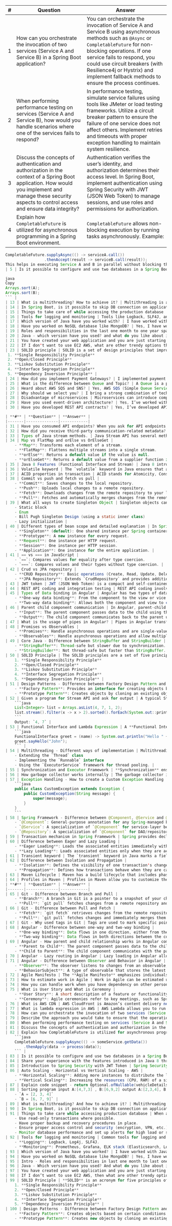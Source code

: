 | **#** | **Question** | **Answer** |
|-------|--------------|------------|
| 1 | How can you orchestrate the invocation of two services (Service A and Service B) in a Spring Boot application? | You can orchestrate the invocation of Service A and Service B using asynchronous methods such as `@Async` or `CompletableFuture` for non-blocking operations. If one service fails to respond, you could use circuit breakers (with Resilience4j or Hystrix) and implement fallback methods to ensure the process continues. |
| 2 | When performing performance testing on services (Service A and Service B), how would you handle scenarios where one of the services fails to respond? | In performance testing, simulate service failures using tools like JMeter or load testing frameworks. Utilize a circuit breaker pattern to ensure the failure of one service does not affect others. Implement retries and timeouts with proper exception handling to maintain system resilience. |
| 3 | Discuss the concepts of authentication and authorization in the context of a Spring Boot application. How would you implement and manage these security aspects to control access and ensure data integrity? | Authentication verifies the user’s identity, and authorization determines their access level. In Spring Boot, implement authentication using Spring Security with JWT (JSON Web Token) to manage sessions, and use roles and permissions for authorization. |
| 4 | Explain how `CompletableFuture` is utilized for asynchronous programming in a Spring Boot environment. | `CompletableFuture` allows non-blocking execution by running tasks asynchronously. Example: 
```java
CompletableFuture.supplyAsync(() -> serviceA.call())
                 .thenAccept(result -> serviceB.call(result));
This helps in executing Service A and B in parallel without blocking the main thread. |
| 5 | Is it possible to configure and use two databases in a Spring Boot application? | Yes, it is possible by using multiple DataSource configurations. Define two @Primary and @Bean annotations for each database, and configure JpaRepositories for each. Challenges include managing transactions and ensuring data consistency between databases. | | 6 | Share your experience with the features introduced in Java 8 through Java 11. | Java 8 introduced lambda expressions, streams, and the Optional class, enabling functional programming. Java 9 introduced modules, Java 10 improved garbage collection, and Java 11 included long-term support (LTS) and additional enhancements. These features are used in Spring Boot for better performance and code readability. | | 7 | Introduction | In my previous roles, I’ve worked as a Full Stack Developer focusing on Spring Boot applications and microservices architecture. I’ve been responsible for both back-end development and deploying solutions in cloud environments. | | 8 | Project Architecture | The architecture primarily followed a microservices approach with Spring Boot and Spring Cloud. We used RESTful APIs for communication and deployed services in AWS with Kubernetes for orchestration. | | 9 | Spring Security with JWT Token | Spring Security with JWT ensures secure communication between client and server. JWT is used for token-based authentication where tokens are generated after user login and sent with each request for validation. | | 10 | Auto Scaling - Horizontal vs Vertical Scaling - AWS | Horizontal scaling adds more instances, while vertical scaling increases the resources (CPU, RAM) of an instance. AWS provides both options, where Elastic Load Balancers (ELB) can be used for horizontal scaling and EC2 instance types for vertical scaling. | | 11 | Explain code snippet | The code checks if vehicleDetails.getHeadUnit() is non-null and if it matches specific conditions (MobilePlatformCode and Channel). If these checks pass, a BusinessValidationException is thrown to prevent invalid data submission. | | 12 | Sorting program input A: [4,7,3], B: [6,9,2] output A: [2,3,4], B: [6,7,9] | You can sort the arrays by using Java's built-in Arrays.sort() method for both arrays A and B. Example:

java
Copy
Arrays.sort(A);
Arrays.sort(B);
``` |
| 13 | What is multithreading? How to achieve it? | Multithreading is a concept where multiple threads execute concurrently to perform tasks. You can achieve it by extending the `Thread` class or implementing the `Runnable` interface in Java. |
| 14 | In Spring Boot, is it possible to skip DB connection on application startup? | Yes, by configuring the `spring.datasource.initialize=false` property in `application.properties`, you can skip the database connection during startup. |
| 15 | Things to take care of while accessing the production database | Ensure proper database connection pooling, transaction management, and error handling. Implement data backups, logging, and monitoring to avoid performance bottlenecks and data loss. |
| 16 | Tools for logging and monitoring | Tools like Logback, SLF4J, and Spring Boot Actuator are widely used for logging. For monitoring, Prometheus, Grafana, and ELK Stack (Elasticsearch, Logstash, Kibana) are useful. |
| 17 | Which version of Java have you worked with? | I have worked with Java 8, Java 11, and Java 17. Each version provides improvements in functional programming features, garbage collection, and performance. |
| 18 | Have you worked on NoSQL database like MongoDB? | Yes, I have worked with MongoDB in a microservices-based application. We used it for flexible schema design and high availability in distributed systems. |
| 19 | Roles and responsibilities in the last one month to one year span | I have been responsible for developing REST APIs, integrating external services, performing code reviews, and deploying applications to AWS using CI/CD pipelines. |
| 20 | Java - which version have you used? and what do you like about it? | I have used Java 8, 11, and 17. I appreciate Java 8 for its support of lambda expressions and streams, which make the code more concise and readable. |
| 21 | You have created your web application and you are just starting out - how will you take it to production? | First, I would ensure that the application is fully tested. Then, I’d configure CI/CD pipelines using Jenkins or GitHub Actions, and deploy to a cloud environment like AWS using services such as EC2 and RDS. |
| 22 | If I don't want to use EC2 AWS, what are other trendy options these days? | Alternatives to EC2 include containerized services like AWS Fargate, Google Cloud Run, or Kubernetes (with Amazon EKS or Google GKE) for more efficient orchestration and scalability. |
| 23 | SOLID principle | SOLID is a set of design principles that improve code maintainability. The principles are:
 1. **Single Responsibility Principle**
 2. **Open/Closed Principle**
 3. **Liskov Substitution Principle**
 4. **Interface Segregation Principle**
 5. **Dependency Inversion Principle** |
| 24 | How did you implement Payment Gateways? | I implemented payment gateways using APIs like Stripe and PayPal. I ensured secure transactions by using HTTPS, token-based authentication, and handling payment responses asynchronously. |
| 25 | What is the difference between Queue and Topic? | A Queue is a point-to-point messaging model where one producer sends a message to one consumer. A Topic is a publish-subscribe model where messages are sent to multiple consumers. |
| 26 | Heard about AWS SQS and SNS? | Yes, AWS SQS (Simple Queue Service) is used for decoupling services through message queuing. AWS SNS (Simple Notification Service) is used for push notifications and message broadcasting to multiple subscribers. |
| 27 | Why should we select you? | I bring a strong combination of technical skills in Java, Spring Boot, and AWS. I’m also a problem-solver who thrives in collaborative environments and is always focused on delivering quality solutions. |
| 28 | Disadvantage of microservices | Microservices can introduce complexity in terms of managing multiple services, data consistency, and inter-service communication. Additionally, they require infrastructure management and efficient monitoring tools. |
| 29 | Have you used event-driven architecture? | Yes, I’ve worked with event-driven architecture using Kafka and RabbitMQ, where services communicate through events to achieve loose coupling and better scalability. |
| 30 | Have you developed REST API contracts? | Yes, I’ve developed API contracts using OpenAPI (Swagger) and Postman for API documentation. These tools help define and communicate the expected request and response structures for REST APIs. |

| **#** | **Question** | **Answer** |
|-------|--------------|------------|
| 31 | Have you consumed API endpoints? When you ask for API endpoints, what all things would you ask for? | When consuming an API, I would ask for the API documentation (e.g., OpenAPI), expected request and response formats, authentication methods, rate limits, error handling, and any versioning information. |
| 32 | How did you receive third-party communication-related metadata? | Third-party communication metadata can be received via HTTP headers (e.g., Authorization, Content-Type, X-Request-ID) or through the body of the request, depending on the API specifications. I often use Spring’s `@RequestHeader` to access these headers. |
| 33 | Types of Java stream methods. | Java Stream API has several methods like `filter()`, `map()`, `reduce()`, `collect()`, `forEach()`, `flatMap()`, and `sorted()`. These methods help in processing collections in a functional style. |
| 34 | Map vs FlatMap and orElse vs OrElseGet | 
    - **Map**: Transforms each element of a stream.
    - **FlatMap**: Flattens multiple streams into a single stream.
    - **orElse**: Returns a default value if the value is null.
    - **orElseGet**: Returns a default value from a supplier function if the value is null. |
| 35 | Java 8 Features (Functional Interface and Stream) | Java 8 introduced functional interfaces and the Stream API. A functional interface is an interface with a single abstract method. Streams enable functional programming with operations like `map`, `filter`, and `reduce` for processing collections. |
| 36 | Volatile keyword | The `volatile` keyword in Java ensures that a variable's value is always fetched from the main memory and not from the CPU cache. It's commonly used in multi-threading environments to prevent thread-local caching of variables. |
| 37 | ACID properties in transaction | ACID stands for Atomicity, Consistency, Isolation, and Durability. These properties ensure that database transactions are processed reliably. |
| 38 | Commit vs push and fetch vs pull | 
    - **Commit**: Saves changes to the local repository.
    - **Push**: Uploads local changes to a remote repository.
    - **Fetch**: Downloads changes from the remote repository to your local machine but doesn’t merge them.
    - **Pull**: Fetches and automatically merges changes from the remote repository to your local branch. |
| 39 | What all ways to create Singleton Object | Singleton objects can be created in Java using:
    - Static block
    - Enum
    - Bill Pugh Singleton Design (using a static inner class)
    - Lazy initialization |
| 40 | Different types of bean scope and detailed explanation | In Spring, beans have different scopes: 
    - **Singleton** (default): One shared instance per Spring container.
    - **Prototype**: A new instance for every request.
    - **Request**: One instance per HTTP request.
    - **Session**: One instance per HTTP session.
    - **Application**: One instance for the entire application. |
| 41 | == vs === in JavaScript | 
    - `==`: Compares values for equality after type coercion.
    - `===`: Compares values and their types without type coercion. |
| 42 | Crud vs JPA repository | 
    - **CRUD Repository**: Basic operations (Create, Read, Update, Delete) for entities.
    - **JPA Repository**: Extends `CrudRepository` and provides additional methods like batch processing, flushing, and pagination. |
| 43 | JWT token | JWT (JSON Web Token) is a compact and self-contained way to securely transmit information between parties. It's widely used in Spring Boot for authentication and authorization, where the server generates a JWT token and sends it to the client, which includes it in the Authorization header for subsequent requests. |
| 44 | REST API coding and integration testing | REST API coding involves defining endpoints in controllers and using annotations like `@GetMapping`, `@PostMapping`, etc. For integration testing, you can use tools like `@SpringBootTest` and `@WebMvcTest` in Spring to mock services and test APIs. |
| 45 | Types of Data binding in Angular | Angular has two types of data binding:
    - **One-way data binding**: From the component to the view or vice versa (e.g., `{{ data }}`, `[(ngModel)]`).
    - **Two-way data binding**: Allows both the component and view to communicate (e.g., `[(ngModel)]`). |
| 46 | Parent child component communication | In Angular, parent-child communication happens through:
    - **Input**: The parent component passes data to the child using the `@Input` decorator.
    - **Output**: The child component communicates back to the parent using the `@Output` decorator and an EventEmitter. |
| 47 | What is the usage of pipes in Angular? | Pipes in Angular transform data in the template. They are useful for formatting values such as dates, currencies, or numbers without changing the original data. Examples: `date`, `currency`, `uppercase`, etc. |
| 48 | Promises vs Observables | 
    - **Promises**: Handle asynchronous operations and are single-valued.
    - **Observables**: Handle asynchronous operations and allow multiple values over time, supporting operators like `map`, `filter`, and `mergeMap`. |
| 49 | Core Java - Difference between StringBuffer and StringBuilder | 
    - **StringBuffer**: Thread-safe but slower due to synchronization.
    - **StringBuilder**: Not thread-safe but faster than StringBuffer. |
| 50 | SOLID Principle | The SOLID principles are a set of five principles that improve code readability, maintainability, and scalability. They include:
    1. **Single Responsibility Principle**
    2. **Open/Closed Principle**
    3. **Liskov Substitution Principle**
    4. **Interface Segregation Principle**
    5. **Dependency Inversion Principle** |
| 51 | Design Patterns - Difference between Factory Design Pattern and Prototype Design Pattern | 
    - **Factory Pattern**: Provides an interface for creating objects but allows subclasses to alter the type of objects that will be created.
    - **Prototype Pattern**: Creates objects by cloning an existing object rather than creating a new one. |
| 52 | Given a program for Stream API and ask for output | A typical Stream API program might look like:
    ```java
    List<Integer> list = Arrays.asList(4, 7, 1, 2);
    list.stream().filter(x -> x > 2).sorted().forEach(System.out::println);
    ```
    Output: `4, 7` |
| 53 | Functional Interface and Lambda Expression | A **Functional Interface** is an interface with a single abstract method. **Lambda expressions** are used to provide a clear and concise way to represent a method using an expression. Example:
    ```java
    FunctionalInterface greet = (name) -> System.out.println("Hello " + name);
    greet.sayHello("John");
    ``` |
| 54 | Multithreading - Different ways of implementation | Multithreading can be implemented by:
    - Extending the `Thread` class
    - Implementing the `Runnable` interface
    - Using the `ExecutorService` framework for thread pooling. |
| 55 | Synchronization and Executor Framework | **Synchronization** ensures that only one thread can access a critical section of code at a time. **Executor Framework** simplifies thread management by providing pool-based execution models. |
| 56 | How garbage collector works internally | The garbage collector in Java works by identifying and reclaiming memory used by unreachable objects. It uses algorithms like Mark-and-Sweep, Generational GC, and others to clean the heap space. |
| 57 | Exception Handling - How to create a Custom Exception Handling | Custom exceptions can be created by extending the `Exception` class. They allow more specific error messages and handling of custom situations:
    ```java
    public class CustomException extends Exception {
        public CustomException(String message) {
            super(message);
        }
    }
    ```
| 58 | Spring Framework - Difference between @Component, @Service and @Repository tags | 
    - `@Component`: General-purpose annotation for any Spring-managed bean.
    - `@Service`: A specialization of `@Component` for service-layer beans.
    - `@Repository`: A specialization of `@Component` for DAO/repository beans that interact with the database. |
| 59 | Transaction mechanism in Spring Framework | Spring provides declarative transaction management using annotations like `@Transactional`. It allows you to manage transactions across methods and ensures rollback on failure. |
| 60 | Difference between Eager and Lazy Loading | 
    - **Eager Loading**: Loads the associated entities immediately with the parent entity.
    - **Lazy Loading**: Loads associated entities only when they are accessed. |
| 61 | Transient keyword | The `transient` keyword in Java marks a field to be excluded from serialization, meaning it won't be persisted when the object is serialized. |
| 62 | Difference between Isolation and Propagation | 
    - **Isolation**: Defines the visibility of one transaction's changes to others (e.g., `READ_COMMITTED`, `SERIALIZABLE`).
    - **Propagation**: Defines how transactions behave when they are called from another transaction (e.g., `REQUIRED`, `REQUIRES_NEW`). |
| 63 | Maven Lifecycle | Maven has a build lifecycle that includes phases like `compile`, `test`, `package`, `install`, and `deploy`. Each phase executes a set of goals. |
| 64 | Profiles in Maven | Profiles in Maven allow you to customize the build configuration for different environments (e.g., development, production). Profiles can be
| **#** | **Question** | **Answer** |
|-------|--------------|------------|
| 65 | Git - Difference between Branch and Pull | 
    - **Branch**: A branch in Git is a pointer to a snapshot of your changes. It's used to work on different versions of your project independently.
    - **Pull**: `git pull` fetches changes from a remote repository and merges them into your current branch. |
| 66 | Git - Difference between Pull and Fetch | 
    - **Fetch**: `git fetch` retrieves changes from the remote repository without merging them. It updates your local copy of the remote branches.
    - **Pull**: `git pull` fetches changes and immediately merges them into your current branch. |
| 67 | Git - Why used tags in Git | Tags are used to mark specific points in history (like releases) and are useful for versioning. Unlike branches, tags do not change. |
| 68 | Angular - Difference between one-way and two-way binding | 
    - **One-way binding**: Data flows in one direction, either from the component to the view (`{{ data }}`) or from the view to the component (`[value]="data"`).
    - **Two-way binding**: Data flows in both directions between the component and the view, typically achieved with `[(ngModel)]`. |
| 69 | Angular - How parent and child relationship works in Angular components | In Angular:
    - **Parent to Child**: The parent component passes data to the child using `@Input` property binding.
    - **Child to Parent**: The child component communicates with the parent using `@Output` and EventEmitter. |
| 70 | Angular - Lazy routing in Angular | Lazy loading in Angular allows modules to be loaded only when the user navigates to the route associated with the module. This improves the application’s initial loading time. |
| 71 | Angular - Difference between Observer and Behavior in Angular | 
    - **Observer**: The observer listens to changes from an observable, typically using the `subscribe()` method.
    - **BehaviorSubject**: A type of observable that stores the latest value and emits it to new subscribers immediately. |
| 72 | Agile Manifesto | The **Agile Manifesto** emphasizes individuals and interactions, working software, customer collaboration, and responding to change over rigid processes and tools. |
| 73 | How to estimate work in Agile | Work in Agile can be estimated using techniques like story points, t-shirt sizing, or ideal hours. These estimates help in planning sprints and determining workload capacity. |
| 74 | How you can handle work when you have dependency on other person who is on unexpected leave | I would communicate the issue early with the team and manager, potentially adjust deadlines, and take proactive steps to identify temporary solutions or workarounds. |
| 75 | What is User Story and What is Ceremony | 
    - **User Story**: A short description of a feature or functionality from an end user's perspective, often written in the format: "As a [user], I want to [action] so that [reason]."
    - **Ceremony**: Agile ceremonies refer to key meetings, such as Sprint Planning, Daily Standup, Sprint Review, and Sprint Retrospective. |
| 76 | What is AWS CDN | AWS CloudFront is Amazon’s content delivery network (CDN) service that distributes content to users with low latency by using a network of global edge locations. |
| 77 | What is lambda expression in AWS | AWS Lambda allows you to run code in response to events without provisioning or managing servers. Lambda expressions refer to the event-driven, serverless code that executes on the AWS infrastructure. |
| 78 | How can you orchestrate the invocation of two services (Service A and Service B) in a Spring Boot application? | To orchestrate the invocation of two services in Spring Boot, I would use a service layer where the calls to both services (A and B) are made sequentially or concurrently, depending on the requirement. For concurrent calls, I would use `CompletableFuture` or `@Async`. |
| 79 | Describe the approach you would take to ensure that the operation proceeds even if one of the services does not provide a response. | To handle failure scenarios, I would implement **circuit breaker patterns** using libraries like Resilience4j or Hystrix. Additionally, I would use **fallback methods** to ensure that the application doesn't fail completely if one of the services doesn't respond. |
| 80 | When performing performance testing on services (Service A and Service B), how would you handle scenarios where one of the services fails to respond? | In performance testing, I would simulate service failures using **timeout settings** and **circuit breakers**. Additionally, I would configure load balancing and retry strategies to gracefully handle failures without impacting the overall system performance. |
| 81 | Discuss the concepts of authentication and authorization in the context of a Spring Boot application. | **Authentication** is the process of verifying the identity of a user (e.g., using JWT tokens), and **Authorization** determines the resources a user can access based on their roles or permissions. In Spring Boot, I would use Spring Security to manage both authentication and authorization. |
| 82 | Explain how CompletableFuture is utilized for asynchronous programming in a Spring Boot environment. | `CompletableFuture` is used to perform asynchronous operations in Spring Boot. It allows non-blocking operations like API calls to run concurrently and return a result once complete, improving performance. Example:
    ```java
    CompletableFuture.supplyAsync(() -> someService.getData())
        .thenApply(data -> process(data));
    ``` |
| 83 | Is it possible to configure and use two databases in a Spring Boot application? | Yes, Spring Boot allows configuring multiple data sources using the `@Primary` annotation and separate `DataSource`, `EntityManagerFactory`, and `TransactionManager` beans. Each data source can be connected to a different database. |
| 84 | Share your experience with the features introduced in Java 8 through Java 11. | Java 8 introduced lambda expressions, the Stream API, `Optional`, and `java.time`. Java 9 added modules, Java 10 introduced local-variable type inference (`var`), and Java 11 brought new methods to the `String` class and improvements in garbage collection. |
| 85 | Introduction to Spring Security with JWT Token | Spring Security with JWT (JSON Web Tokens) provides a mechanism for securing APIs by issuing a token after successful authentication. The token is sent with each request to verify the user's identity. JWTs are stateless and self-contained. |
| 86 | Auto Scaling - Horizontal vs Vertical Scaling - AWS | 
    - **Horizontal Scaling**: Adding more instances to distribute the load. It's the preferred approach in cloud environments for scalability and availability.
    - **Vertical Scaling**: Increasing the resources (CPU, RAM) of a single instance. While simpler, it has limitations for very high loads. |
| 87 | Explain code snippet - return Optional.ofNullable(vehicleDetails.getHeadUnit())... | This code checks if `vehicleDetails.getHeadUnit()` is not null, then checks if the `mobilePlatformCode` of the head unit matches `MM24`. If both conditions are met, it verifies that the `X_CHANNEL` header is `ONEAPP`, and throws an exception if true. |
| 88 | Sorting program input A:[4,7,3] , B:[6,9,2] output A:[2,3,4], B:[6,7,9] | Sorting the arrays `A` and `B` using Java’s `Arrays.sort()` method would result in:
    - `A = [2, 3, 4]`
    - `B = [6, 7, 9]` |
| 89 | What is multithreading? And how to achieve it? | Multithreading is a programming concept that allows multiple threads to run concurrently, enabling parallel processing. In Java, you can achieve multithreading by extending the `Thread` class or implementing the `Runnable` interface. |
| 90 | In Spring Boot, is it possible to skip DB connection on application startup? | Yes, you can skip DB connection during startup by either configuring the `DataSource` as `@Primary` and conditionally enabling/disabling it using Spring profiles or by using `spring.autoconfigure.exclude` to exclude specific auto-configurations. |
| 91 | Things to take care while accessing production database | When accessing a production database, ensure that you:
    - Use read-only transactions where possible.
    - Have proper backup and recovery procedures in place.
    - Ensure proper access control and security (encryption, VPN, etc.).
    - Monitor database performance and set up alerts for high load or slow queries. |
| 92 | Tools for logging and monitoring | Common tools for logging and monitoring include:
    - **Logging**: Logback, Log4j, SLF4J.
    - **Monitoring**: Prometheus, Grafana, ELK stack (Elasticsearch, Logstash, Kibana), Spring Actuator, and New Relic. |
| 93 | Which version of Java have you worked? | I have worked with Java 8, 9, 10, 11, and 17. Java 8 was my starting point, and I've used features like Lambdas, Streams, and `Optional` extensively. |
| 94 | Have you worked on NoSQL database like MongoDB? | Yes, I have worked with MongoDB for storing unstructured data, especially when I needed scalability and flexibility in schema design. I have used it with Spring Data MongoDB for seamless integration. |
| 95 | Intro - Roles and responsibilities in last one month to last one year span. | Over the last year, I have been involved in designing and developing microservices, implementing security using JWT tokens, optimizing database queries, and ensuring high availability and scalability of applications. |
| 96 | Java - Which version have you used? And what do you like about it? | I have worked primarily with Java 8, 11, and 17. I appreciate the functional programming features introduced in Java 8, such as Lambdas and Streams, as well as the improvements in Java 11, like new methods in the `String` class and better garbage collection. |
| 97 | You have created your web application and you are just starting out - how will you take it to production? | To take my web application to production, I would ensure proper security measures, CI/CD pipelines for automated deployments, load balancing, database scaling, proper logging and monitoring, and backup strategies. |
| 98 | If I don’t want to use EC2 AWS, then what are other trendy options these days? | Other popular AWS services include **AWS Lambda** (serverless computing), **Elastic Beanstalk** (Platform as a Service), or even using **Docker** containers with **Amazon ECS** for orchestration. |
| 99 | SOLID Principle | **SOLID** is an acronym for five principles of object-oriented design that aim to make software easier to maintain and extend. They are:
    1. **Single Responsibility Principle**
    2. **Open/Closed Principle**
    3. **Liskov Substitution Principle**
    4. **Interface Segregation Principle**
    5. **Dependency Inversion Principle** |
| 100 | Design Patterns - Difference between Factory Design Pattern and Prototype Design Pattern | 
    - **Factory Pattern**: Creates objects based on certain conditions or parameters.
    - **Prototype Pattern**: Creates new objects by cloning an existing prototype object. |



